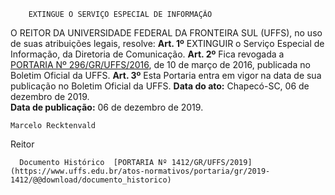         EXTINGUE O SERVIÇO ESPECIAL DE INFORMAÇÃO  

 O REITOR DA UNIVERSIDADE FEDERAL DA FRONTEIRA SUL (UFFS), no uso de suas atribuições legais, resolve:    **Art. 1º**  EXTINGUIR o Serviço Especial de Informação, da Diretoria de Comunicação.    **Art. 2º**  Fica revogada a [PORTARIA Nº 296/GR/UFFS/2016](https://www.uffs.edu.br/atos-normativos/portaria/gr/2016-0296), de 10 de março de 2016, publicada no Boletim Oficial da UFFS.    **Art. 3º**  Esta Portaria entra em vigor na data de sua publicação no Boletim Oficial da UFFS.        **Data do ato:** Chapecó-SC, 06 de dezembro de 2019.   
 **Data de publicação:**  06 de dezembro de 2019. 

    Marcelo Recktenvald   
 Reitor 

      Documento Histórico  [PORTARIA Nº 1412/GR/UFFS/2019](https://www.uffs.edu.br/atos-normativos/portaria/gr/2019-1412/@@download/documento_historico)     
      